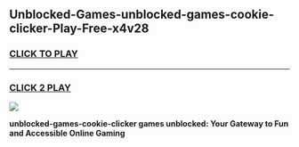 
## Unblocked-Games-unblocked-games-cookie-clicker-Play-Free-x4v28
<h3>
<a href="https://premium76.site?title=unblocked-games-cookie-clicker&ref=18A1">CLICK TO PLAY</a></h3>
<hr>

<h3>
<a href="https://premium76.site?title=unblocked-games-cookie-clicker&ref=18A1">CLICK 2 PLAY</a>
  
</h3>

<a href="https://premium76.site?title=unblocked-games-cookie-clicker&ref=18A1"><img src="https://clearcache.store/games.png"></a>


**unblocked-games-cookie-clicker games unblocked: Your Gateway to Fun and Accessible Online Gaming**
